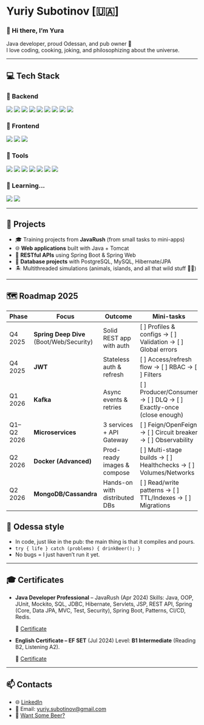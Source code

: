 # Yuriy Subotinov [🇺🇦]

### 👋 Hi there, I’m Yura  
Java developer, proud Odessan, and pub owner 🍺  
I love coding, cooking, joking, and philosophizing about the universe.  

---

## 💻 Tech Stack

### 🔹 Backend
<img src="https://img.shields.io/badge/Java-ED8B00?style=flat&logo=java&logoColor=white" />  <img src="https://img.shields.io/badge/Multithreading_&_Concurrency-007396?style=flat&logo=java&logoColor=white" />  <img src="https://img.shields.io/badge/Spring_Boot-6DB33F?style=flat&logo=springboot&logoColor=white" />  <img src="https://img.shields.io/badge/Spring_Web-6DB33F?style=flat&logo=spring&logoColor=white" />  <img src="https://img.shields.io/badge/RESTful_API-6DB33F?style=flat&logo=spring&logoColor=white" />  <img src="https://img.shields.io/badge/JPA_/_Hibernate-59666C?style=flat&logo=hibernate&logoColor=white" />  <img src="https://img.shields.io/badge/PostgreSQL-316192?style=flat&logo=postgresql&logoColor=white" />  <img src="https://img.shields.io/badge/MySQL-4479A1?style=flat&logo=mysql&logoColor=white" />  <img src="https://img.shields.io/badge/Redis-DC382D?style=flat&logo=redis&logoColor=white" />

### 🔹 Frontend
<img src="https://img.shields.io/badge/HTML5-E34F26?style=flat&logo=html5&logoColor=white" />  <img src="https://img.shields.io/badge/CSS3-1572B6?style=flat&logo=css3&logoColor=white" />  <img src="https://img.shields.io/badge/JavaScript-F7DF1E?style=flat&logo=javascript&logoColor=black" />


### 🔹 Tools
<img src="https://img.shields.io/badge/IntelliJ_IDEA-000000?style=flat&logo=intellijidea&logoColor=white" />  <img src="https://img.shields.io/badge/GitHub-181717?style=flat&logo=github&logoColor=white" />  <img src="https://img.shields.io/badge/Git-F05032?style=flat&logo=git&logoColor=white" />  <img src="https://img.shields.io/badge/Tomcat-F8DC75?style=flat&logo=apachetomcat&logoColor=black" />  <img src="https://img.shields.io/badge/Maven-C71A36?style=flat&logo=apachemaven&logoColor=white" />  <img src="https://img.shields.io/badge/Docker-2496ED?style=flat&logo=docker&logoColor=white" />  <img src="https://img.shields.io/badge/Design_Patterns-FF9800?style=flat&logoColor=white" />


### 🔹 Learning...
<img src="https://img.shields.io/badge/MongoDB-47A248?style=flat&logo=mongodb&logoColor=white" />  <img src="https://img.shields.io/badge/Cassandra-1287B1?style=flat&logo=apachecassandra&logoColor=white" />

---

## 🚀 Projects
- 🎓 Training projects from **JavaRush** (from small tasks to mini-apps)  
- 🌐 **Web applications** built with Java + Tomcat  
- 🔗 **RESTful APIs** using Spring Boot & Spring Web  
- 💾 **Database projects** with PostgreSQL, MySQL, Hibernate/JPA  
- 🏝 Multithreaded simulations (animals, islands, and all that wild stuff 🐺🌿)  

---

## 🗺️ Roadmap 2025

| Phase | Focus | Outcome | Mini-tasks | Status |
|---|---|---|---|---|
| Q4 2025 | **Spring Deep Dive** (Boot/Web/Security) | Solid REST app with auth | [ ] Profiles & configs → [ ] Validation → [ ] Global errors | ⏳ |
| Q4 2025 | **JWT** | Stateless auth & refresh | [ ] Access/refresh flow → [ ] RBAC → [ ] Filters | ⏳ |
| Q1 2026 | **Kafka** | Async events & retries | [ ] Producer/Consumer → [ ] DLQ → [ ] Exactly-once (close enough) | ⏳ |
| Q1–Q2 2026 | **Microservices** | 3 services + API Gateway | [ ] Feign/OpenFeign → [ ] Circuit breaker → [ ] Observability | ⏳ |
| Q2 2026 | **Docker (Advanced)** | Prod-ready images & compose | [ ] Multi-stage builds → [ ] Healthchecks → [ ] Volumes/Networks | ⏳ |
| Q2 2026 | **MongoDB/Cassandra** | Hands-on with distributed DBs | [ ] Read/write patterns → [ ] TTL/Indexes → [ ] Migrations | ⏳ |

## 🍻 Odessa style
- In code, just like in the pub: the main thing is that it compiles and pours.  
- `try { life } catch (problems) { drinkBeer(); }`  
- No bugs = I just haven’t run it yet.  

---

## 🎓 Certificates
- **Java Developer Professional** – JavaRush (Apr 2024)
  Skills: Java, OOP, JUnit, Mockito, SQL, JDBC, Hibernate, Servlets, JSP, REST API, Spring (Core, Data JPA, MVC, Test, Security), Spring Boot, Patterns, CI/CD, Redis.
  
  📄 [Certificate](https://certificate.javarush.com/yuriy_subotinov.pdf)  

- **English Certificate – EF SET** (Jul 2024)
  Level: **B1 Intermediate** (Reading B2, Listening A2).
  
  📄 [Certificate](https://cert.efset.org/UfBMVB)  

---

## 📫 Contacts
- 🌐 [LinkedIn](https://www.linkedin.com/in/yuriy-subotinov-566069319/)  
- 📩 Email: yuriy.subotinov@gmail.com  
- 🍺 [Want Some Beer?](https://edovsky.od.ua/en/glavnaya-english)
